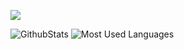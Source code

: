 <!---
DURUII/DURUII is a ✨ special ✨ repository because its `README.md` (this file) appears on your GitHub profile.
You can click the Preview link to take a look at your changes.
--->

 
![](https://stats.justsong.cn/api/bilibili/?id=23442583&theme=vue)

![GithubStats](https://github-readme-stats.vercel.app/api?username=DURUII&show_icons=true&theme=vue&count_private=true&hide=contribs,prs)
![Most Used Languages](https://github-readme-stats.vercel.app/api/top-langs/?username=DURUII&theme=vue&layout=compact&hide=tex)
